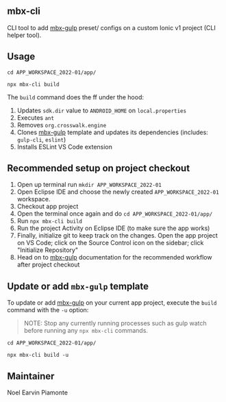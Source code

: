 ## mbx-cli

CLI tool to add [mbx-gulp](https://github.com/earvinpiamonte/mbx-gulp) preset/ configs on a custom Ionic v1 project (CLI helper tool).

## Usage

```
cd APP_WORKSPACE_2022-01/app/
```

```
npx mbx-cli build
```

The `build` command does the ff under the hood:

1. Updates `sdk.dir` value to `ANDROID_HOME` on `local.properties`
1. Executes `ant`
1. Removes `org.crosswalk.engine`
1. Clones [mbx-gulp](https://github.com/earvinpiamonte/mbx-gulp) template and updates its dependencies (includes: `gulp-cli`, `eslint`)
1. Installs ESLint VS Code extension

## Recommended setup on project checkout

1. Open up terminal run `mkdir APP_WORKSPACE_2022-01`
1. Open Eclipse IDE and choose the newly created `APP_WORKSPACE_2022-01` workspace.
1. Checkout app project
1. Open the terminal once again and do `cd APP_WORKSPACE_2022-01/app/`
1. Run `npx mbx-cli build`
1. Run the project Activity on Eclipse IDE (to make sure the app works)
1. Finally, initialize git to keep track on the changes. Open the app project on VS Code; click on the Source Control icon on the sidebar; click "Initialize Repository"
1. Head on to [mbx-gulp](https://github.com/earvinpiamonte/mbx-gulp#recomended-workflow) documentation for the recommended workflow after project checkout

## Update or add `mbx-gulp` template

To update or add [mbx-gulp](https://github.com/earvinpiamonte/mbx-gulp) on your current app project, execute the `build` command with the `-u` option:

> NOTE: Stop any currently running processes such as gulp watch before running any `npx mbx-cli` commands.

```
cd APP_WORKSPACE_2022-01/app/
```

```
npx mbx-cli build -u
```

## Maintainer

Noel Earvin Piamonte
